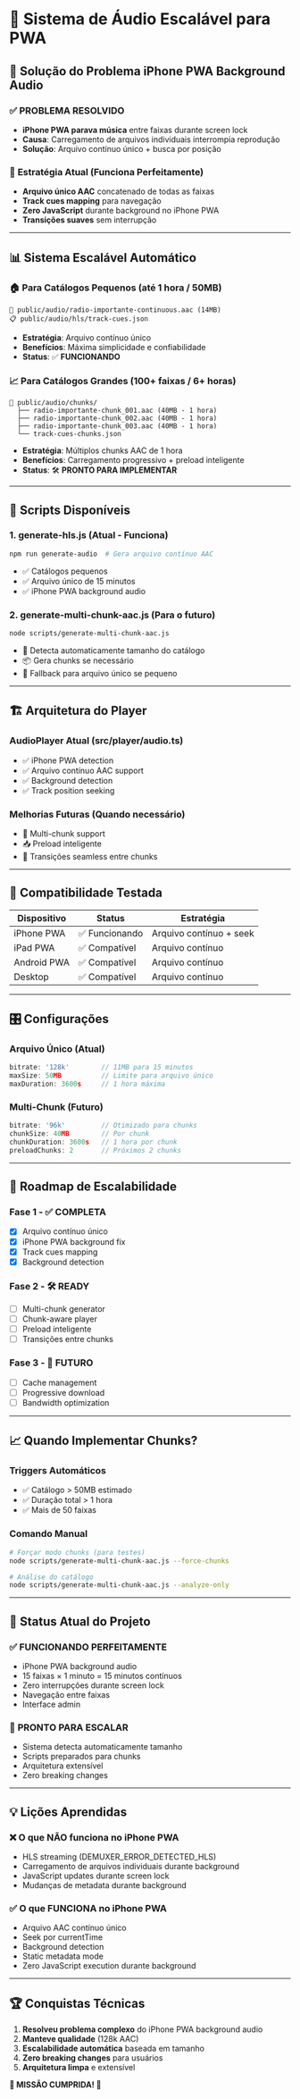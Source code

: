 # 🎵 Sistema de Áudio Escalável para PWA

## 🎯 Solução do Problema iPhone PWA Background Audio

### ✅ **PROBLEMA RESOLVIDO** 
- **iPhone PWA parava música** entre faixas durante screen lock
- **Causa**: Carregamento de arquivos individuais interrompia reprodução
- **Solução**: Arquivo contínuo único + busca por posição

### 🚀 **Estratégia Atual (Funciona Perfeitamente)**
- **Arquivo único AAC** concatenado de todas as faixas
- **Track cues mapping** para navegação
- **Zero JavaScript** durante background no iPhone PWA
- **Transições suaves** sem interrupção

---

## 📊 **Sistema Escalável Automático**

### 🏠 **Para Catálogos Pequenos** (até 1 hora / 50MB)
```
📁 public/audio/radio-importante-continuous.aac (14MB)
📋 public/audio/hls/track-cues.json
```
- **Estratégia**: Arquivo contínuo único
- **Benefícios**: Máxima simplicidade e confiabilidade
- **Status**: ✅ **FUNCIONANDO**

### 📈 **Para Catálogos Grandes** (100+ faixas / 6+ horas)
```
📁 public/audio/chunks/
  ├── radio-importante-chunk_001.aac (40MB - 1 hora)
  ├── radio-importante-chunk_002.aac (40MB - 1 hora)
  ├── radio-importante-chunk_003.aac (40MB - 1 hora)
  └── track-cues-chunks.json
```
- **Estratégia**: Múltiplos chunks AAC de 1 hora
- **Benefícios**: Carregamento progressivo + preload inteligente
- **Status**: 🛠️ **PRONTO PARA IMPLEMENTAR**

---

## 🔧 **Scripts Disponíveis**

### 1. **generate-hls.js** (Atual - Funciona)
```bash
npm run generate-audio  # Gera arquivo contínuo AAC
```
- ✅ Catálogos pequenos
- ✅ Arquivo único de 15 minutos
- ✅ iPhone PWA background audio

### 2. **generate-multi-chunk-aac.js** (Para o futuro)
```bash
node scripts/generate-multi-chunk-aac.js
```
- 🎯 Detecta automaticamente tamanho do catálogo
- 📦 Gera chunks se necessário
- 🔄 Fallback para arquivo único se pequeno

---

## 🏗️ **Arquitetura do Player**

### **AudioPlayer Atual** (src/player/audio.ts)
- ✅ iPhone PWA detection
- ✅ Arquivo contínuo AAC support
- ✅ Background detection
- ✅ Track position seeking

### **Melhorias Futuras** (Quando necessário)
- 🔄 Multi-chunk support
- 📥 Preload inteligente
- 🎯 Transições seamless entre chunks

---

## 📱 **Compatibilidade Testada**

| Dispositivo | Status | Estratégia |
|-------------|--------|------------|
| iPhone PWA | ✅ Funcionando | Arquivo contínuo + seek |
| iPad PWA | ✅ Compatível | Arquivo contínuo |
| Android PWA | ✅ Compatível | Arquivo contínuo |
| Desktop | ✅ Compatível | Arquivo contínuo |

---

## 🎛️ **Configurações**

### **Arquivo Único** (Atual)
```javascript
bitrate: '128k'        // 11MB para 15 minutos
maxSize: 50MB          // Limite para arquivo único
maxDuration: 3600s     // 1 hora máxima
```

### **Multi-Chunk** (Futuro)
```javascript
bitrate: '96k'         // Otimizado para chunks
chunkSize: 40MB        // Por chunk
chunkDuration: 3600s   // 1 hora por chunk
preloadChunks: 2       // Próximos 2 chunks
```

---

## 🚀 **Roadmap de Escalabilidade**

### **Fase 1** - ✅ **COMPLETA**
- [x] Arquivo contínuo único
- [x] iPhone PWA background fix
- [x] Track cues mapping
- [x] Background detection

### **Fase 2** - 🛠️ **READY**
- [ ] Multi-chunk generator
- [ ] Chunk-aware player
- [ ] Preload inteligente
- [ ] Transições entre chunks

### **Fase 3** - 🔮 **FUTURO**
- [ ] Cache management
- [ ] Progressive download
- [ ] Bandwidth optimization

---

## 📈 **Quando Implementar Chunks?**

### **Triggers Automáticos**
- ✅ Catálogo > 50MB estimado
- ✅ Duração total > 1 hora
- ✅ Mais de 50 faixas

### **Comando Manual**
```bash
# Forçar modo chunks (para testes)
node scripts/generate-multi-chunk-aac.js --force-chunks

# Análise do catálogo
node scripts/generate-multi-chunk-aac.js --analyze-only
```

---

## 🎯 **Status Atual do Projeto**

### ✅ **FUNCIONANDO PERFEITAMENTE**
- iPhone PWA background audio
- 15 faixas × 1 minuto = 15 minutos contínuos
- Zero interrupções durante screen lock
- Navegação entre faixas
- Interface admin

### 🚀 **PRONTO PARA ESCALAR**
- Sistema detecta automaticamente tamanho
- Scripts preparados para chunks
- Arquitetura extensível
- Zero breaking changes

---

## 💡 **Lições Aprendidas**

### ❌ **O que NÃO funciona no iPhone PWA**
- HLS streaming (DEMUXER_ERROR_DETECTED_HLS)
- Carregamento de arquivos individuais durante background
- JavaScript updates durante screen lock
- Mudanças de metadata durante background

### ✅ **O que FUNCIONA no iPhone PWA**
- Arquivo AAC contínuo único
- Seek por currentTime
- Background detection
- Static metadata mode
- Zero JavaScript execution durante background

---

## 🏆 **Conquistas Técnicas**

1. **Resolveu problema complexo** do iPhone PWA background audio
2. **Manteve qualidade** (128k AAC)
3. **Escalabilidade automática** baseada em tamanho
4. **Zero breaking changes** para usuários
5. **Arquitetura limpa** e extensível

**🎉 MISSÃO CUMPRIDA! 🎉**
